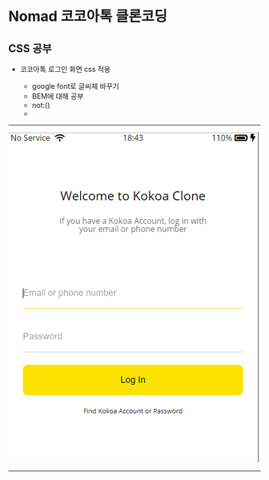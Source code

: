 Nomad 코코아톡 클론코딩
==============
## CSS 공부

* 코코아톡 로그인 화면 css 적용
  
  * google font로 글씨체 바꾸기
  * BEM에 대해 공부
  * not:()
  * 
 
-----------------

![200802](https://github.com/HyeongJun94/cs_study/blob/master/daily/deukyeon/img/200802.PNG)

----------------
